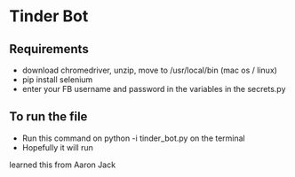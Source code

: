 # Tinder Bot
## Requirements
  * download chromedriver, unzip, move to /usr/local/bin (mac os / linux)
  * pip install selenium
  * enter your FB username and password in the variables in the secrets.py
## To run the file
  * Run this command on python -i tinder_bot.py on the terminal
  * Hopefully it will run
  
learned this from Aaron Jack
